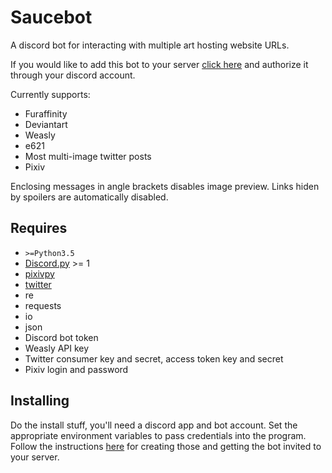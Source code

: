 Saucebot
========

A discord bot for interacting with multiple art hosting website URLs.

If you would like to add this bot to your server [click here](https://discordapp.com/oauth2/authorize?client_id=284138973318742026&scope=bot&permissions=0) and authorize it through your discord account.

Currently supports:

 * Furaffinity
 * Deviantart
 * Weasly
 * e621
 * Most multi-image twitter posts
 * Pixiv

Enclosing messages in angle brackets disables image preview. Links hiden by spoilers are automatically disabled.

Requires
--------

 * `>=Python3.5`
 * [Discord.py](https://github.com/Rapptz/discord.py) >= 1
 * [pixivpy](https://github.com/upbit/pixivpy)
 * [twitter](https://github.com/bear/python-twitter)
 * re
 * requests
 * io
 * json
 * Discord bot token
 * Weasly API key
 * Twitter consumer key and secret, access token key and secret
 * Pixiv login and password

Installing
----------

Do the install stuff, you'll need a discord app and bot account.
Set the appropriate environment variables to pass credentials into the program.
Follow the instructions [here](https://github.com/reactiflux/discord-irc/wiki/Creating-a-discord-bot-&-getting-a-token) for creating those and getting the bot invited to your server.
